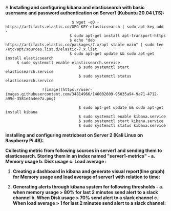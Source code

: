 A.**Installing and configuring kibana and elasticsearch with basic username and password authentication on Server1 (Kubuntu 20.04 LTS):**

								 $ wget -qO - https://artifacts.elastic.co/GPG-KEY-elasticsearch | sudo apt-key add -
 								$ sudo apt-get install apt-transport-https
 								$ echo "deb https://artifacts.elastic.co/packages/7.x/apt stable main" | sudo tee /etc/apt/sources.list.d/elastic-7.x.list
 								$ sudo apt-get update && sudo apt-get install elasticsearch
         $ sudo systemctl enable elasticsearch.service
									$ sudo systemctl start elasticsearch.service
									$ sudo systemctl status elasticsearch.service 
					
					![image](https://user-images.githubusercontent.com/34814966/146002609-95035a94-9a71-4712-a99e-3581e4a4ee7a.png)
					
									$ sudo apt-get update && sudo apt-get install kibana
									$ sudo systemctl enable kibana.service
									$ sudo systemctl start kibana.service
									$ sudo systemctl status kibana.service


  **installing and configuring metricbeat on Server 2 (Kali Linux on Raspberry Pi 4B):**



  **Collecting metric from following sources in server1 and sending them to elasticsearch. Storing them in an index named "server1-metrics" - 
          a. Memory usage 
          b. Disk usage 
          c. Load average :**


  
  
1. **Creating a dashboard in kibana and generate visual report(line graph) for Memory usage and load average of server1 with relation to time:**



2. **Generating alerts through kibana system for following thresholds - 
          a. when memory usage > 80% for last 2 minutes send alert to a slack channel 
          b. When Disk usage > 70% send alert to a slack channel 
          c. When load average > 1 for last 2 minutes send alert to a slack channel:**
          
        

